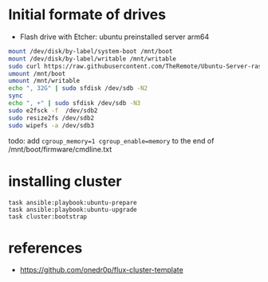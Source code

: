 
# Initial formate of drives

* Flash drive with Etcher: ubuntu preinstalled server arm64

````bash
mount /dev/disk/by-label/system-boot /mnt/boot
mount /dev/disk/by-label/writable /mnt/writable
sudo curl https://raw.githubusercontent.com/TheRemote/Ubuntu-Server-raspi4-unofficial/master/BootFix.sh | sudo bash
umount /mnt/boot
umount /mnt/writable
echo ", 32G" | sudo sfdisk /dev/sdb -N2
sync
echo ", +" | sudo sfdisk /dev/sdb -N3
sudo e2fsck -f  /dev/sdb2
sudo resize2fs /dev/sdb2
sudo wipefs -a /dev/sdb3
````

todo: add `cgroup_memory=1 cgroup_enable=memory`  to the end of /mnt/boot/firmware/cmdline.txt


# installing cluster

```
task ansible:playbook:ubuntu-prepare
task ansible:playbook:ubuntu-upgrade
task cluster:bootstrap
```

# references

*  https://github.com/onedr0p/flux-cluster-template
